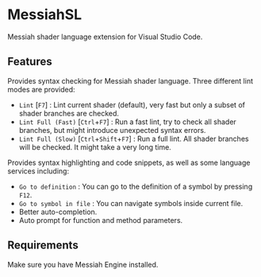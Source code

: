 # MessiahSL

Messiah shader language extension for Visual Studio Code.

## Features

Provides syntax checking for Messiah shader language. Three different lint modes are provided:

* `Lint` [`F7`] : Lint current shader (default), very fast but only a subset of shader branches are checked.
* `Lint Full (Fast)` [`Ctrl`+`F7`] : Run a fast lint, try to check all shader branches, but might introduce unexpected syntax errors.
* `Lint Full (Slow)` [`Ctrl`+`Shift`+`F7`] : Run a full lint. All shader branches will be checked. It might take a very long time.

Provides syntax highlighting and code snippets, as well as some language services including:

* `Go to definition` :  You can go to the definition of a symbol by pressing `F12`.
* `Go to symbol in file` : You can navigate symbols inside current file.
* Better auto-completion.
* Auto prompt for function and method parameters.

## Requirements

Make sure you have Messiah Engine installed.
